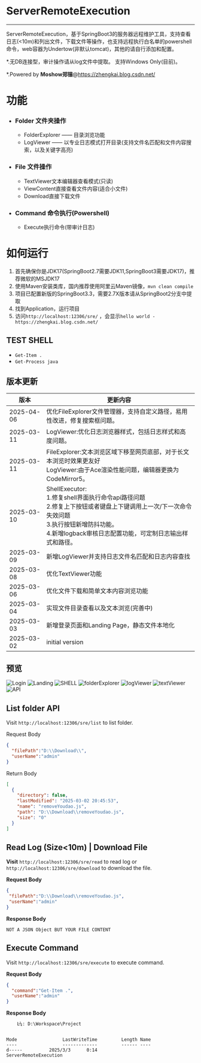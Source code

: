 # ServerRemoteExecution
----
ServerRemoteExecution，基于SpringBoot3的服务器远程维护工具，支持查看日志(<10m)和列出文件，下载文件等操作，也支持远程执行白名单的powershell命令，web容器为Undertow(非默认tomcat)，其他的请自行添加和配置。

*.无DB连接型，审计操作请从log文件中提取。 支持Windows Only(目前)。

*.Powered by **Moshow郑锴**@https://zhengkai.blog.csdn.net/

# 功能
- ### Folder 文件夹操作
    - FolderExplorer —— 目录浏览功能
    - LogViewer —— 以专业日志模式打开目录(支持文件名匹配和文件内容搜索，以及关键字高亮)
- ### File 文件操作
    - TextViewer文本编辑器查看模式(只读)
    - ViewContent直接查看文件内容(适合小文件)
    - Download直接下载文件
- ### Command 命令执行(Powershell)
    - Execute执行命令(带审计日志)



# 如何运行
1. 首先确保你是JDK17(SpringBoot2.7需要JDK11,SpringBoot3需要JDK17)，推荐微软的MSJDK17
2. 使用Maven安装类库，国内推荐使用阿里云Maven镜像，`mvn clean compile`
3. 项目已配置新版的SpringBoot3.3，需要2.7X版本请从SpringBoot2分支中提取
4. 找到Application，运行项目
5. 访问`http://localhost:12306/sre/` ，会显示`hello world - https://zhengkai.blog.csdn.net/`



TEST SHELL
----
- `Get-Item .`
- `Get-Process java`

版本更新
----
| 版本         | 更新内容                                                                                                                             |
|------------|----------------------------------------------------------------------------------------------------------------------------------|
| 2025-04-06 | 优化FileExplorer文件管理器，支持自定义路径，易用性改进，修复搜索框问题。                                                                                       |
| 2025-03-11 | LogViewer:优化日志浏览器样式，包括日志样式和高度问题。                                                                                                 |
| 2025-03-11 | FileExplorer:文本浏览区域下移至网页底部，对于长文本浏览时效果更友好<br>LogViewer:由于Ace渲染性能问题，编辑器更换为CodeMirror5。                                             |
| 2025-03-10 | ShellExecutor:<br>1.修复shell界面执行命令api路径问题<br>2.修复上下按钮或者键盘上下键调用上一次/下一次命令失效问题<br>3.执行按钮新增防抖功能。<br>4.新增logback审核日志配置功能，可定制日志输出样式和路径。 |
| 2025-03-09 | 新增LogViewer并支持日志文件名匹配和日志内容查找                                                                                                     |
| 2025-03-08 | 优化TextViewer功能                                                                                                                   |
| 2025-03-06 | 优化文件下载和简单文本内容浏览功能                                                                                                                |
| 2025-03-04 | 实现文件目录查看以及文本浏览(完善中)                                                                                                              |
| 2025-03-03 | 新增登录页面和Landing Page，静态文件本地化                                                                                                      |
| 2025-03-02 | initial version                                                                                                                  |

预览
----
![Login](img0.png)
![Landing](img4.png)
![SHELL](img_shell.png)
![folderExplorer](img_folderExplorer.png)
![logViewer](img_logViewer.png)
![textViewer](img_textViewer.png)
![API](img3.png)


List folder API
----
Visit `http://localhost:12306/sre/list` to list folder.

Request Body
```json
{
  "filePath":"D:\\Download\\",
  "userName":"admin"
}
```

Return Body
```json
[
  {
    "directory": false,
    "lastModified": "2025-03-02 20:45:53",
    "name": "removeYoudao.js",
    "path": "D:\\Download\\removeYoudao.js",
    "size": "0"
  }
]
```



Read Log (Size<10m) | Download File
----
**Visit** `http://localhost:12306/sre/read` to read log or `http://localhost:12306/sre/download` to download the file.

**Request Body**
```json
{
 "filePath":"D:\\Download\\removeYoudao.js",
 "userName":"admin"
}
```

**Response Body**
```text
NOT A JSON Object BUT YOUR FILE CONTENT
```

Execute Command
----
Visit `http://localhost:12306/sre/execute` to execute command.

**Request Body**
```json
{
  "command":"Get-Item .",
  "userName":"admin"
}
```

**Response Body**
```text
    Ŀ¼: D:\Workspace\Project


Mode                 LastWriteTime         Length Name                                                                 
----                 -------------         ------ ----                                                                 
d-----          2025/3/3      0:14                ServerRemoteExecution                                                
```